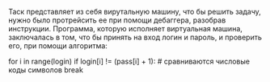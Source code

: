 Таск представляет из себя вирутальную машину, что бы решить задачу, нужно было протрейсить ее при помощи дебаггера, разобрав инструкции. Программа, которую исполняет виртуальная машина, заключалась в том, что бы принять на вход логин и пароль, и проверить его, при помощи алгоритма:

for i in range(login)
    if login[i] != (pass[i] + 1): # сравниваются числовые коды символов
        break